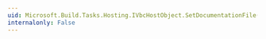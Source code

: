 ```yaml
---
uid: Microsoft.Build.Tasks.Hosting.IVbcHostObject.SetDocumentationFile(System.String)
internalonly: False
---
```

